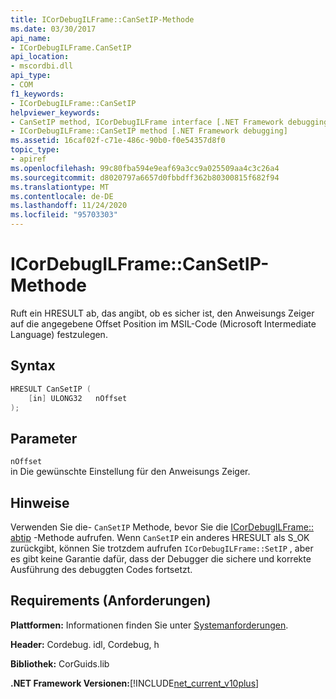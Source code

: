 ```yaml
---
title: ICorDebugILFrame::CanSetIP-Methode
ms.date: 03/30/2017
api_name:
- ICorDebugILFrame.CanSetIP
api_location:
- mscordbi.dll
api_type:
- COM
f1_keywords:
- ICorDebugILFrame::CanSetIP
helpviewer_keywords:
- CanSetIP method, ICorDebugILFrame interface [.NET Framework debugging]
- ICorDebugILFrame::CanSetIP method [.NET Framework debugging]
ms.assetid: 16caf02f-c71e-486c-90b0-f0e54357d8f0
topic_type:
- apiref
ms.openlocfilehash: 99c80fba594e9eaf69a3cc9a025509aa4c3c26a4
ms.sourcegitcommit: d8020797a6657d0fbbdff362b80300815f682f94
ms.translationtype: MT
ms.contentlocale: de-DE
ms.lasthandoff: 11/24/2020
ms.locfileid: "95703303"
---
```

# <a name="icordebugilframecansetip-method"></a>ICorDebugILFrame::CanSetIP-Methode

Ruft ein HRESULT ab, das angibt, ob es sicher ist, den Anweisungs Zeiger auf die angegebene Offset Position im MSIL-Code (Microsoft Intermediate Language) festzulegen.  
  
## <a name="syntax"></a>Syntax  
  
```cpp  
HRESULT CanSetIP (  
    [in] ULONG32   nOffset  
);  
```  
  
## <a name="parameters"></a>Parameter  

 `nOffset`  
 in Die gewünschte Einstellung für den Anweisungs Zeiger.  
  
## <a name="remarks"></a>Hinweise  

 Verwenden Sie die- `CanSetIP` Methode, bevor Sie die [ICorDebugILFrame:: abtip](icordebugilframe-setip-method.md) -Methode aufrufen. Wenn `CanSetIP` ein anderes HRESULT als S_OK zurückgibt, können Sie trotzdem aufrufen `ICorDebugILFrame::SetIP` , aber es gibt keine Garantie dafür, dass der Debugger die sichere und korrekte Ausführung des debuggten Codes fortsetzt.  
  
## <a name="requirements"></a>Requirements (Anforderungen)  

 **Plattformen:** Informationen finden Sie unter [Systemanforderungen](../../get-started/system-requirements.md).  
  
 **Header:** Cordebug. idl, Cordebug, h  
  
 **Bibliothek:** CorGuids.lib  
  
 **.NET Framework Versionen:**[!INCLUDE[net_current_v10plus](../../../../includes/net-current-v10plus-md.md)]
